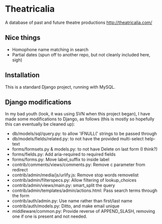 Theatricalia
============

A database of past and future theatre productions
http://theatricalia.com/

Nice things
-----------

* Homophone name matching in search
* Partial dates (spun off to another repo, but not cleanly included here, sigh)

Installation
------------

This is a standard Django project, running with MySQL.

Django modifications
--------------------

In my bad youth (look, it was using SVN when this project began), I have made
some modifications to Django, as follows (this is mostly so hopefully this can
eventually be cleaned up):

* db/models/sql/query.py: to allow 'IFNULL(' strings to be passed through
* db/models/fields/related.py: to not have the provided multi-select help-text
* forms/formsets.py & models.py: to not have Delete on last form (I think?)
* forms/fields.py: Add aria-required to required fields
* forms/forms.py: Move label_suffix to inside label
* contrib/comments/views/comments.py: Remove c parameter from redirect
* contrib/admin/media/js/urlify.js: Remove stop words removelist
* contrib/admin/filterspecs.py: Allow filtering of lookup_choices
* contrib/admin/views/main.py: smart_split the query
* contrib/admin/templates/admin/actions.html: Pass search terms through the form
* contrib/auth/admin.py: Use name rather than first/last name
* contrib/auth/models.py: Ditto, and make email unique
* middleware/common.py: Provide reverse of APPEND_SLASH, removing one if one is present and not needed.

